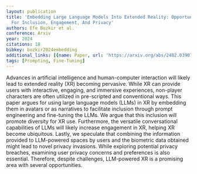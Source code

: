 ```yaml
---
layout: publication
title: 'Embedding Large Language Models Into Extended Reality: Opportunities And Challenges
  For Inclusion, Engagement, And Privacy'
authors: Efe Bozkir et al.
conference: Arxiv
year: 2024
citations: 18
bibkey: bozkir2024embedding
additional_links: [{name: Paper, url: 'https://arxiv.org/abs/2402.03907'}]
tags: [Prompting, Fine-Tuning]
---
```

Advances in artificial intelligence and human-computer interaction will
likely lead to extended reality (XR) becoming pervasive. While XR can provide
users with interactive, engaging, and immersive experiences, non-player
characters are often utilized in pre-scripted and conventional ways. This paper
argues for using large language models (LLMs) in XR by embedding them in
avatars or as narratives to facilitate inclusion through prompt engineering and
fine-tuning the LLMs. We argue that this inclusion will promote diversity for
XR use. Furthermore, the versatile conversational capabilities of LLMs will
likely increase engagement in XR, helping XR become ubiquitous. Lastly, we
speculate that combining the information provided to LLM-powered spaces by
users and the biometric data obtained might lead to novel privacy invasions.
While exploring potential privacy breaches, examining user privacy concerns and
preferences is also essential. Therefore, despite challenges, LLM-powered XR is
a promising area with several opportunities.